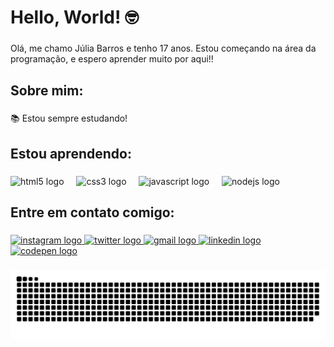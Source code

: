 <h1 align="left">Hello, World! 🤓</h1>

###

<p align="left">Olá, me chamo Júlia Barros e tenho 17 anos.  Estou começando na área da programação, e espero aprender muito por aqui!!</p>

###

<h2 align="left">Sobre mim:</h2>

###

<p align="left">📚 Estou sempre estudando!</p>

###

<h2 align="left">Estou aprendendo:</h2>

###

<div align="left">
  <img src="https://cdn.jsdelivr.net/gh/devicons/devicon/icons/html5/html5-original.svg" height="40" alt="html5 logo"  />
  <img width="12" />
  <img src="https://cdn.jsdelivr.net/gh/devicons/devicon/icons/css3/css3-original.svg" height="40" alt="css3 logo"  />
  <img width="12" />
  <img src="https://cdn.jsdelivr.net/gh/devicons/devicon/icons/javascript/javascript-original.svg" height="40" alt="javascript logo"  />
  <img width="12" />
  <img src="https://cdn.jsdelivr.net/gh/devicons/devicon/icons/nodejs/nodejs-original.svg" height="40" alt="nodejs logo"  />
</div>

###

<h2 align="left">Entre em contato comigo:</h2>

###

<div align="left">
   <a href="(https://www.instagram.com/juliabarroszz/)"> <img src="https://img.shields.io/static/v1?message=Instagram&logo=instagram&label=&color=E4405F&logoColor=white&labelColor=&style=for-the-badge" height="30" alt="instagram logo"  /> </a>
  <a href="https://twitter.com/juliahorrores"> <img src="https://img.shields.io/static/v1?message=Twitter&logo=twitter&label=&color=1DA1F2&logoColor=white&labelColor=&style=for-the-badge" height="30" alt="twitter logo"  /> </a> 
 <a href="https://criarmeulink.com.br/u/1701578412"> <img src="https://img.shields.io/static/v1?message=Gmail&logo=gmail&label=&color=D14836&logoColor=white&labelColor=&style=for-the-badge" height="30" alt="gmail logo"  />
 <a href="https://www.linkedin.com/in/j%C3%BAlia-barros-57a2a3267/"> <img src="https://img.shields.io/static/v1?message=LinkedIn&logo=linkedin&label=&color=0077B5&logoColor=white&labelColor=&style=for-the-badge" height="30" alt="linkedin logo"  /> </a>
  <a href="https://codepen.io/J-lia-B"> <img src="https://img.shields.io/static/v1?message=Codepen&logo=codepen&label=&color=000000&logoColor=white&labelColor=&style=for-the-badge" height="30" alt="codepen logo"  /> </a>
</div>

###

<img src="https://raw.githubusercontent.com/Platane/snk/output/github-contribution-grid-snake.svg" alt="Snake animation" />

###

